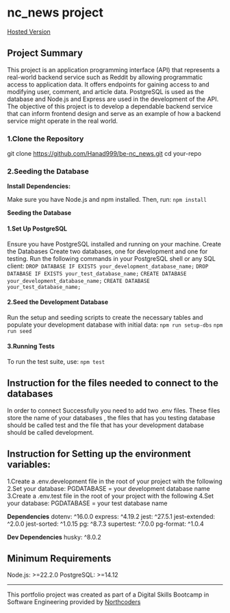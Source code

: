 # nc_news project

[Hosted Version](https://black-hole-bwuf.onrender.com)

## Project Summary

This project is an application programming interface (API) that represents a real-world backend service such as Reddit by allowing programmatic access to application data. It offers endpoints for gaining access to and modifying user, comment, and article data. PostgreSQL is used as the database and Node.js and Express are used in the development of the API. The objective of this project is to develop a dependable backend service that can inform frontend design and serve as an example of how a backend service might operate in the real world.

### 1.Clone the Repository

git clone https://github.com/Hanad999/be-nc_news.git
cd your-repo

### 2.Seeding the Database

**Install Dependencies:**

Make sure you have Node.js and npm installed. Then, run:
`npm install`

**Seeding the Database**

#### 1.Set Up PostgreSQL

Ensure you have PostgreSQL installed and running on your machine.
Create the Databases
Create two databases, one for development and one for testing. Run the following commands in your PostgreSQL shell or any SQL client:
`DROP DATABASE IF EXISTS your_development_database_name;`
`DROP DATABASE IF EXISTS your_test_database_name;`
`CREATE DATABASE your_development_database_name;`
`CREATE DATABASE your_test_database_name;`

#### 2.Seed the Development Database

Run the setup and seeding scripts to create the necessary tables and populate your development database with initial data:
`npm run setup-dbs`
`npm run seed`

#### 3.Running Tests

To run the test suite, use:
`npm test`

## Instruction for the files needed to connect to the databases

In order to connect Successfully you need to add two .env files. These files store the name of your databases , the files
that has you testing database should be called test and the file that has your development database should be called development.

## Instruction for Setting up the environment variables:

1.Create a .env.development file in the root of your project with the following
2.Set your database: PGDATABASE = your development database name
3.Create a .env.test file in the root of your project with the following
4.Set your database: PGDATABASE = your test database name

**Dependencies**
dotenv: ^16.0.0
express: ^4.19.2
jest: ^27.5.1
jest-extended: ^2.0.0
jest-sorted: ^1.0.15
pg: ^8.7.3
supertest: ^7.0.0
pg-format: ^1.0.4

**Dev Dependencies**
husky: ^8.0.2

## Minimum Requirements

Node.js: >=22.2.0
PostgreSQL: >=14.12

---

This portfolio project was created as part of a Digital Skills Bootcamp in Software Engineering provided by [Northcoders](https://northcoders.com/)

